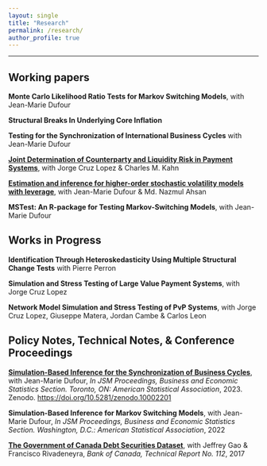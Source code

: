 ```yaml
---
layout: single
title: "Research"
permalink: /research/
author_profile: true
---
```

---
## Working papers

**Monte Carlo Likelihood Ratio Tests for Markov Switching Models**,
with Jean-Marie Dufour

**Structural Breaks In Underlying Core Inflation** 

**Testing for the Synchronization of International Business Cycles** 
with Jean-Marie Dufour

**[Joint Determination of Counterparty and Liquidity Risk in Payment Systems](https://editorialexpress.com/cgi-bin/conference/download.cgi?db_name=AFA2022&paper_id=1752)**,
with Jorge Cruz Lopez & Charles M. Kahn

**[Estimation and inference for higher-order stochastic volatility models with leverage](https://roga11.github.io/gabrielrodriguez.github.io/files/Ahsan_Dufour_RodriguezR_2024_SVP_Leverage.pdf)**,
with Jean-Marie Dufour & Md. Nazmul Ahsan



**MSTest: An R-package for Testing Markov-Switching Models**,
with Jean-Marie Dufour


## Works in Progress

**Identification Through Heteroskedasticity Using Multiple Structural Change Tests** 
with Pierre Perron

**Simulation and Stress Testing of Large Value Payment Systems**,
with Jorge Cruz Lopez

**Network Model Simulation and Stress Testing of PvP Systems**,
with Jorge Cruz Lopez, Giuseppe Matera, Jordan Cambe & Carlos Leon

## Policy Notes, Technical Notes, & Conference Proceedings

**[Simulation-Based Inference for the Synchronization of Business Cycles](https://zenodo.org/records/10002201/files/RodriguezRondon_Dufour_2023_JSM_Proceedings.pdf?download=1)**,
with Jean-Marie Dufour,
_In JSM Proceedings, Business and Economic Statistics Section. Toronto, ON: American Statistical Association_, 2023. Zenodo. https://doi.org/10.5281/zenodo.10002201

**Simulation-Based Inference for Markov Switching Models**, 
with Jean-Marie Dufour,
_In JSM Proceedings, Business and Economic Statistics Section. Washington, D.C.: American Statistical Association_, 2022

**[The Government of Canada Debt Securities Dataset](https://www.bankofcanada.ca/wp-content/uploads/2018/02/tr112.pdf)**,
with Jeffrey Gao & Francisco Rivadeneyra, _Bank of Canada, Technical Report No. 112_, 2017






<!-- {% if author.googlescholar %}
  You can also find my articles on <u><a href="{{author.googlescholar}}">my Google Scholar profile</a>.</u>
{% endif %}

{% include base_path %}

{% for post in site.publications reversed %}
  {% include archive-single.html %}
{% endfor %}
 -->
